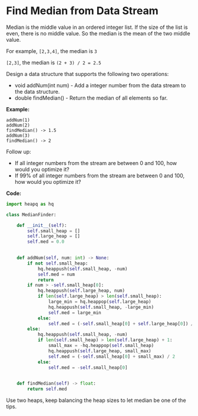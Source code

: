 # Find Median from Data Stream

Median is the middle value in an ordered integer list. If the size of the list is even, there is no middle value. So the median is the mean of the two middle value.

For example,
`[2,3,4]`, the median is `3`

`[2,3]`, the median is `(2 + 3) / 2 = 2.5`

Design a data structure that supports the following two operations:

* void addNum(int num) - Add a integer number from the data stream to the data structure.
* double findMedian() - Return the median of all elements so far.
 

**Example:**

```
addNum(1)
addNum(2)
findMedian() -> 1.5
addNum(3) 
findMedian() -> 2
```
 

Follow up:

* If all integer numbers from the stream are between 0 and 100, how would you optimize it?
* If 99% of all integer numbers from the stream are between 0 and 100, how would you optimize it?

**Code:**

```python
import heapq as hq

class MedianFinder:

    def __init__(self):
        self.small_heap = []
        self.large_heap = []
        self.med = 0.0
        

    def addNum(self, num: int) -> None:
        if not self.small_heap:
            hq.heappush(self.small_heap, -num)
            self.med = num
            return
        if num > -self.small_heap[0]:
            hq.heappush(self.large_heap, num)
            if len(self.large_heap) > len(self.small_heap):
                large_min = hq.heappop(self.large_heap)
                hq.heappush(self.small_heap, -large_min)
                self.med = large_min
            else:
                self.med = (-self.small_heap[0] + self.large_heap[0]) / 2
        else:
            hq.heappush(self.small_heap, -num)
            if len(self.small_heap) > len(self.large_heap) + 1:
                small_max = -hq.heappop(self.small_heap)
                hq.heappush(self.large_heap, small_max)
                self.med = (-self.small_heap[0] + small_max) / 2
            else:
                self.med = -self.small_heap[0]
                

    def findMedian(self) -> float:
        return self.med
```
Use two heaps, keep balancing the heap sizes to let median be one of the tips.